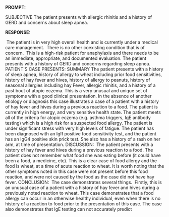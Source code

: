 **PROMPT:**

SUBJECTIVE The patient presents with allergic rhinitis and a history of GERD and concerns about sleep apnea. 

**RESPONSE:**

  The patient is in very high overall health and is currently under a medical care management.  There is no other coexisting condition that is of concern.  This is a high-risk patient for anaphylaxis and there needs to be an immediate, appropriate, and documented evaluation. The patient presents with a history of GERD and concerns regarding sleep apnea. PATIENT'S CASE PRESENTS: SUMMARY The patient presents with a history of sleep apnea, history of allergy to wheat including prior food sensitivities, history of hay fever and hives, history of allergy to peanuts, history of seasonal allergies including hay Fever, allergic rhinitis, and a history of a past bout of atopic eczema. This is a very unusual and unique set of symptoms with a good clinical presentation. In the absence of another etiology or diagnosis this case illustrates a case of a patient with a history of hay fever and hives during a previous reaction to a food. The patient is currently in high energy, and very sensitive health state. The patient meets all of the criteria for atopic eczema (e.g. asthma triggers, IgE antibody testing) which is a high risk for a suspected food allergy. The patient is under significant stress with very high levels of fatigue. The patient has been diagnosed with an IgR positive food sensitivity test, and the patient has an IgG4 positive skin prick test. She also has a history of a rash on her arm, at time of presentation. DISCUSSION:  The patient presents with a history of hay fever and hives during a previous reaction to a food. The patient does not remember what food she was eating before (it could have been a food, a medicine, etc). This is a clear case of food allergy and the food is wheat, at a time of acute reaction to wheat. It is worth noting that the other symptoms noted in this case were not present before this food reaction, and were not caused by the food as the case did not have hay fever. CONCLUSION:  The case demonstrates several things.  Firstly, this is an unusual case of a patient with a history of hay fever and hives during a previously noted reaction to wheat. This case demonstrates that a food allergy can occur in an otherwise healthy individual, even when there is no history of a reaction to food prior to the presentation of this case. The case also demonstrates that IgE testing can not accurately predict